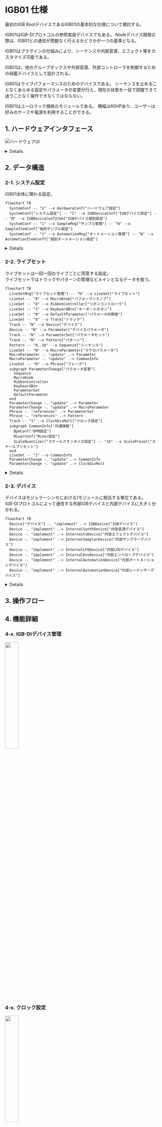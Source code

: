 # IGB01 仕様

最初のIGB RootデバイスであるIGB01の基本的な仕様について検討する。

IGB01はIGB-DIプロトコルの参照実装デバイスでもある。
Nodeデバイス開発の際は、IGB01との通信が問題なく行えるかどうかが一つの基準となる。

IGB01はプラグインの仕組みにより、シーケンスや内部音源、エフェクト等をカスタマイズ可能である。

IGB01は、他のグルーブボックスや外部音源、外部コントローラを制御するための母艦デバイスとして設計される。

IGB01はライブパフォーマンスのためのデバイスである。
シーケンスを止めることなくあらゆる設定やパラメータの変更が行え、現在の状態を一目で把握できて迷うことなく操作できなくてはならない。

IGB01はユーロラック規格のモジュールである。
横幅は60HPあり、ユーザーは好みのケースや電源を利用することができる。

## 1. ハードウェアインタフェース

![ハードウェアUI](img/IGB01.png)

<details>

### 1-1. パネル面

| 配置 | 種類             | 名称            | 説明                                           |
|------|------------------|-----------------|------------------------------------------------|
| 左上 | USB Type-C       | USB Device      | USB Type-Cのデバイスポート                     |
| 左上 | USB Type-C       | USB Host        | USB Type-Cのホストポート                       |
| 左上 | SDMMCスロット    | SD/MMC          | SD/MMCカードスロット                           |
| 左上 | TRSジャック      | IGB Next        | IGB-DI Next接続                                |
| 左上 | TRSジャック      | IGB Prev        | IGB-DI Prev接続                                |
| 左上 | TRSジャック      | MIDI Out        | MIDI出力(Type-A)                               |
| 左上 | TRSジャック      | MIDI In         | MIDI入力(Type-B) |
| 左上 | TSジャック       | CLK Out         | クロック出力(0-5V) |
| 左上 | TSジャック       | RST Out         | リセット出力(0-5V) |
| 左上 | TSジャック       | CV1 In          | CV1入力(0V to +10V) |
| 左上 | TSジャック       | CV2 In          | CV2入力(0V to +10V) |
| 左上 | TSジャック       | CV1 Out         | CV1出力(0V to +10V) |
| 左上 | TSジャック       | CV2 Out         | CV2出力(0V to +10V) |
| 左上 | TSジャック       | CV3 Out         | CV3出力(0V to +10V) |
| 左上 | TSジャック       | CV4 Out         | CV4出力(0V to +10V) |
| 右上 | TSジャック       | SND L Out       | センドLオーディオ出力(Modular Level) |
| 右上 | TSジャック       | SND R Out       | センドRオーディオ出力(Modular Level) |
| 右上 | TSジャック       | RTN L In        | リターンLオーディオ入力(Modular Level) |
| 右上 | TSジャック       | RTN L Out       | リターンRオーディオ入力(Modular Level) |
| 右上 | TSジャック       | L Out           | メインLオーディオ出力(Modular Level) |
| 右上 | TSジャック       | R Out           | メインRオーディオ出力(Modular Level) |
| 右上 | TSジャック       | EXT L In        | 外部Lオーディオ入力(Modular Level) |
| 右上 | TSジャック       | EXT L Out       | 外部Rオーディオ入力(Modular Level) |
| 右上 | TSジャック       | LINE L Out      | メインLオーディオ出力(Line Level) |
| 右上 | TSジャック       | LINE R Out      | メインRオーディオ出力(Line Level) |
| 右上 | TRSジャック      | PHONE Out       | メインフォンオーディオ出力(Low-Impedance) |
| 右上 | LED              | PEAK LED        | メイン出力のピークLED |
| 中上 | エンコーダ       | PARAM Knob1     | 左上のパラメータノブ |
| 中上 | エンコーダ       | PARAM Knob2     | 右上のパラメータノブ |
| 中上 | エンコーダ       | PARAM Knob3     | 左下のパラメータノブ |
| 中上 | エンコーダ       | PARAM Knob4     | 右下のパラメータノブ |
| 中上 | LEDボタン        | FINE Button     | パラメータ変化量の切り替え(Fine <-> Coarse) |
| 中上 | LEDボタン        | SELECT Button   | タッチキーの選択モード切替 |
| 中上 | LEDボタン        | REC Button      | レコーディングモード切替 |
| 中上 | LEDボタン        | PLAY Button     | 再生/停止 |
| 中上 | ディスプレイ     | Display         | 円形メインディスプレイ |
| 中上 | タッチプレート   | Step Key        | 16のステップに対応したタッチキー |
| 中上 | LED              | Outer Step LED  | 16のステップに対応したLED(外側) |
| 中上 | LED              | Inner Step LED  | 16のステップに対応したLED(内側) |
| 中下 | ボタン           | COPY Button     | コピー操作に関わるボタン |
| 中下 | ボタン           | DEVICE Button   | デバイス/デバイスパラメータ設定に関わるボタン |
| 中下 | ボタン           | LIVSET Button   | ライブセット操作に関わるボタン |
| 中下 | ボタン           | PRMSET Button   | パラメータセット操作に関わるボタン |
| 中下 | ボタン           | SEQ Button      | シーケンサーに関わるボタン |
| 中下 | ボタン           | CLOCK Button    | BPM/クロック設定に関わるボタン |
| 中下 | ボタン           | EDIT Button     | 各情報の編集モードへの遷移ボタン |
| 中下 | ボタン           | FUNC Button     | サブ機能へのアクセスボタン |
| 中下 | ボタン           | PREV Button     | パラメータ表示ページの前移動ボタン |
| 中下 | ボタン           | NEXT Button     | パラメータ表示ページの次移動ボタン |
| 中下 | ボタン           | PATTERN Button  | 8つのクイックアクセスパターンボタン |
| 中下 | ボタン           | TRACK Button    | 8つのトラック選択ボタン |
| 左中 | ポテンショメータ | PERF Knob       | 8つのパフォーマンスノブ |
| 左中 | ボタン           | PERF ASSIGN Button   | 8つのパフォーマンスノブへのパラメータ割り当てボタン |
| 左中 | LED              | PERF LED      | パフォーマンスノブの現在値を表現する8つのバイカラーLED |
| 左下 | LEDボタン        | RIBBON MODE Button | リボンコントローラで操作する8つのパラメータ切り替え用ボタン。パラメータのアサインも行う。 |
| 左下 | LEDボタン        | RELATIVE Button | リボンコントローラの挙動を相対にするか絶対にするかの切り替え |
| 左下 | LEDボタン        | LATCH Button | リボンコントローラの挙動をラッチにするかモーメンタリにするかの切り替え |
| 左下 | ソフトポット     | RIBBON Controller | リボンコントローラ |
| 右中 | LEDスライダー    | MIXER LEVEL Slider | ミキサートラックの8つのレベルコントロール |
| 右中 | ボタン           | MUTE Button  | ミキサートラックの8つのミュート切り替え |
| 右下 | LEDボタン        | OCTAVE Button  | キーボードのオクターブボタン |
| 右下 | LEDボタン        | KEYBOARD Button | 音階演奏＆設定用キーボードボタン |

### 1-2. 背面

| 種類           | 名称       | 説明                          |
|----------------|------------|-------------------------------|
| IGB-DIコネクタ | IGB2 Prev  | ポート2のIGB-DI Prevコネクタ  |
| IGB-DIコネクタ | IGB2 Next  | ポート2のIGB-DI Nextコネクタ  |
| IGB-DIコネクタ | IGB3 Prev  | ポート3のIGB-DI Prevコネクタ  |
| IGB-DIコネクタ | IGB3 Next  | ポート3のIGB-DI Nextコネクタ  |
| IGB-DIコネクタ | IGB4 Prev  | ポート4のIGB-DI Prevコネクタ  |
| IGB-DIコネクタ | IGB4 Next  | ポート4のIGB-DI Nextコネクタ  |
| IDCコネクタ    | I2C Prev   | I2C Prevコネクタ              |
| IDCコネクタ    | I2C Next   | I2C Nextコネクタ              |

</details>

## 2. データ構造

### 2-1. システム設定

IGB01全体に関わる設定。

```mermaid
flowchart TB
  SystemConf -- "1" --o HardwareConf["ハードウェア設定"]
  SystemConf["システム設定"] -- "1" --o IGBDeviceConf["IGBデバイス設定"] -- "N" --o IGBDeviceConfItem["IGBデバイス個別設定"]
  SystemConf -- "1" --o SampleMng["サンプル管理"] -- "N" --o SampleItemConf["個別サンプル設定"]
  SystemConf -- "1" --o AutomationMng["オートメーション管理"] -- "N" --o AutometionItemConff["個別オートメーション設定"]
```

<details>

#### 2-1-1. ハードウェア設定

- ファームウェア情報 
- ディスプレイ輝度設定
- デバッグログ
  
#### 2-1-2. IGBデバイス設定

- IGB-DIポート設定
  - 通信レート設定
- デバイスの再検知
- デバイスIDの再割り当て

#### 2-1-3. サンプル管理

- サンプルの削除
- サンプルの編集

#### 2-1-4. オートメーション管理

- オートメーションの削除
- オートメーションの編集

</details>

### 2-2. ライブセット

ライブセットは一回一回のライブごとに用意する設定。\
ライブセットではトラックやパターンの管理などメインとなるデータを扱う。

```mermaid
flowchart TB
  LiveSetMng["ライブセット管理"] -- "N" --o LiveSet["ライブセット"]
  LiveSet -- "8" --o MacroKnob["パフォーマンスノブ"]
  LiveSet -- "8" --o RibbonController["リボンコントローラ"]
  LiveSet -- "1" --o KeyboardBtn["キーボードボタン"]
  LiveSet -- "N" --o DefaultParameter["パラメータ初期値"]
  LiveSet -- "8" --o Track["トラック"]
  Track -- "N" --o Device["デバイス"]
  Device -- "N" --o Parameter["デバイスパラメータ"]
  Track -- "N" --o ParameterSet["パラメータセット"]
  Track -- "N" --o Pattern["パターン"]
  Pattern -- "0..16" --o Sequence["シーケンス"]
  LiveSet -- "N" --o MacroParameter["マクロパラメータ"]
  MacroParameter -. "update" .-> Parameter
  MacroParameter -. "update" .-> CommonInfo
  LiveSet -- "N" --o Phrase["フレーズ"]
  subgraph ParameterChange["パラメータ変更"]
    Sequence
    MacroKnob
    RibbonController
    KeyboardBtn
    ParameterSet
    DefaultParameter
  end
  ParameterChange -. "update" .-> Parameter
  ParameterChange -. "update" .-> MacroParameter
  Phrase -. "references" .-> ParameterSet
  Phrase -. "references" .-> Pattern
  Track -- "1" --o ClockDivMult["クロック設定"] 
  subgraph CommonInfo["共通情報"]
    BpmConf["BPM設定"]
    MixerConf["Mixer設定"]
    ScaleQuantizer["スケールクオンタイズ設定"] -- "16" --o ScalePreset["スケールプリセット"]
  end
  LiveSet -- "1" --o CommonInfo
  ParameterChange -. "update" .-> CommonInfo
  ParameterChange -. "update" .-> ClockDivMult
```

<details>

#### 2-2-x. ライブセット

個別のライブセット。

#### 2-2-x. BPM設定

ライブセット全体のBPM設定。

#### 2-2-x. Mixer設定

- 入力ルーティング設定
 - 各トラック音源のオーディオ出力をミキサートラック1-8に割り当て
- 出力ルーティング設定
 - 各ミキサートラックの出力をMainとSendの何れかに割り当て
- 各ミキサートラック音量レベル
- 各ミキサーミュートボタンのマッピング
  - デフォルトはオーディオミュートだが、シーケンサーのトリガーを無効化する設定も可能

#### 2-2-x. スケールクオンタイズ設定

- 最大16個のスケールプリセットの編集
- 現在のスケール選択

#### 2-2-x. トラック

トラックは、各デバイスとそのパラメータを分割する単位。\
またパラメータを操作するためのシーケンスパターンとパラメータセットを個別に保持する。

トラックは割り当てられるデバイスによって異なる役割を持つことができる。\
例えば、音源デバイスを割り当てるトラックや、エフェクトデバイスを割り当てるトラックなどを設定することができる。\
トラックはデバイスをグループ化する単位として考えられるが、どのようにグループ化するかはユーザーに任される。

#### 2-2-x. デバイス

各デバイスの基本設定。\
例えば、サンプラーデバイスであればサンプリング周波数など。

デバイスにはIGB-DIプロトコルによって接続されているIGBデバイスと、IGB01自体に内蔵されている内部デバイスの2種類がある。

マルチチャネル対応デバイスの場合、利用チャネルの指定を行う。\
利用可能なチャネルを分割して仮想的に別デバイスとして扱うことができる。\
利用チャネルごとに個別のパラメータとして設定可能にするか、ポリフォニックなパラメータとして扱うか設定可能。\
ポリフォニックなパラメータとして扱う場合、シーケンサー等から操作できるパラメータは利用可能な全チャネルをまとめたものになる。\
ポリフォニックパラメータをデバイスに反映する際は、チャネルアサイナーによって各チャネルに振り分けが行われる。

内部デバイスは出力を持ち、以下の種類がある:

- オーディオ出力
- コントロール出力

同じトラックに複数のオーディオ出力デバイスが存在する場合、ミックスされた信号がそのトラックの最終的なオーディオ出力となる。\
コントロール出力は、別のデバイスのパラメータ入力にマッピング可能な他、IGB-DIのコントロール出力や、CV出力などの外部出力に割り当てることも可能。

#### 2-2-x. デバイスパラメータ

各デバイスのリアルタイム変更が可能なパラメータ。\
トラックごとのパラメータ最大数は128であり、パラメータ数が128を超える場合、どのデバイスパラメータを利用するか選択が可能。

- パラメータデータ型
- パラメータデータ長
- パラメータキー
- チャネル数
  - ポリフォニックパラメータの場合の占有チャネル数
- パラメータ値

#### 2-2-x. パラメータセット 

デバイスパラメータの値をまとめた情報で保存と読込が可能。\
音色に関するパラメータをまとめればプリセット的な使い方ができる。

#### 2-2-x. クロック設定

トラックごとのクロックモジュレーション情報。\
クロックディバイダ/マルチプライヤーおよび、スイングの設定を行う。

#### 2-2-x. マクロパラメータ

複数のパラメータへの操作を一つにまとめたパラメータ。\
一つのマクロパラメータに対して最大4つのパラメータを紐付け可能。\
各パラメータへのセンド量を `-100% ~ +100%` の範囲で設定可能。

#### 2-2-x. パターン

シーケンスをまとめる単位。\
Patternボタンからクイックアクセス可能な8つのクイックパターンとそれ以外のパターンがあり、トラックごとに合計で128パターンまで利用できる。

#### 2-2-x. シーケンス

ステップ単位でデバイスパラメータの値を保持する情報。\
シーケンサーによって設定された値が適宜読み込まれ、デバイスに反映される。\
1パターンに最大16のシーケンスが設定可能。

#### 2-2-x. フレーズ

パラメータセットおよびパターンを指定した時間範囲に複数配置した情報。\
1フレーズごとに、全トラックのパラメータ、パラメータセットおよび共通情報のパラメータを扱うことができる。

トラックごとにフレーズを分けるか、トラック全体でフレーズを作るかはユーザーの利用方法に委ねられる。

フレーズは最大8つまで同時に再生することが可能。\
再生中のフレーズ間で同じパラメータを同時操作していた場合は、フレーズ番号が大きい方の結果が優先される。
  
</details>

### 2-3. デバイス

デバイスはモジュラーシンセにおける1モジュールに相当する単位である。\
IGB-DIプロトコルによって通信する外部IGBデバイスと内部デバイスに大きく分かれる。

```mermaid
flowchart TB
  Device["デバイス"] -. "implement" .-> IGBDevice["IGBデバイス"]
  Device -. "implement" .-> InternalSynthDevice["内部音源デバイス"]
  Device -. "implement" .-> InternalFxDevice["内部エフェクトデバイス"]
  Device -. "implement" .-> InternalSamplerDevice["内部サンプラーデバイス"]
  Device -. "implement" .-> InternalLFODevice["内部LFOデバイス"]
  Device -. "implement" .-> InternalEnvDevice["内部エンベロープデバイス"]
  Device -. "implement" .-> InternalAutomationDevice["内部オートメーションデバイス"]
  Device -. "implement" .-> InternalAutomationDevice["内部シーケンサーデバイス"]
```

<details>

#### 2-3-x. IGBデバイス

IGB-DI接続された外部デバイス。

音源デバイスの場合は入力専用のデバイスパラメータを複数持ち、コントローラデバイスの場合は逆に出力専用のデバイスパラメータを複数持つ。\
コントローラデバイスの出力パラメータは常にコントロール出力として扱われる。\
音源デバイスが出力するオーディオ信号についてはIGB01の管理外となるので、最終的にミキサーなどでまとめる必要がある。

#### 2-3-x. 内部音源デバイス

IGB01内蔵の音源デバイス。

入力専用のデバイスパラメータを複数持ち、一つのステレオオーディオ出力を持つ。\
内部音源デバイスは計算リソースが許す限り作成可能。

#### 2-3-x. 内部エフェクトデバイス

IGB01内蔵のエフェクトデバイス。

入力専用のデバイスパラメータを複数持ち、複数のステレオオーディオ入力と一つのステレオオーディオ出力を持つ。\
ステレオオーディオ入力は個別にゲイン調整が可能。\
内部エフェクトデバイスは計算リソースが許す限り作成可能。

#### 2-3-x. 内部サンプラーデバイス

IGB01内蔵のサンプラーデバイス。

入力専用のデバイスパラメータを複数持ち、複数のステレオオーディオ入力と一つのステレオオーディオ出力を持つ。\
ステレオオーディオ入力は個別にゲイン調整が可能。\
入力されたオーディオを一つのステレオサンプルトラックとして録音することが可能。\
またシーケンサーからトリガーを受信した際に再生を行うことが可能。

録音されたサンプルはIGB01全体の共有リソースとして扱われる。

#### 2-3-x. 内部LFOデバイス

IGB01内蔵のLFOデバイス。

入力専用のデバイスパラメータを複数持ち、一つ以上のコントロール出力を持つ。\
LFOはシーケンサーからのトリガーでリセットすることもできるし、フリーラン状態で使うこともできる。

#### 2-3-x. 内部エンベロープデバイス

IGB01内蔵のエンベロープデバイス。

トリガーまたはゲートの入力デバイスパラメータを持ち、一つ以上のコントロール出力を持つ。

#### 2-3-x. 内部オートメーションデバイス

IGB01内蔵のオートメーションデバイス。

オートメーション記録用のデバイスパラメータがあり、再生時に記録したオートメーションをコントロール信号として出力する。\
シーケンサーからトリガーを受信した際に再生を行うことが可能。

記録されたオートメーションはIGB01全体の共有リソースとして扱われる。

#### 2-3-x. 内部シーケンサーデバイス

IGB01内蔵のシーケンサーデバイス。

入力専用のデバイスパラメータを複数持ち、トリガー出力を含む一つ以上のコントロール出力を持つ。\
内部シーケンサーは大元のシーケンサーからのトリガーでリセットすることもできるし、フリーラン状態で使うこともできる。\
トリガーバーストやアルゴリズム生成のシーケンスなどを扱うことができる。

</details>

## 3. 操作フロー

## 4. 機能詳細

### 4-x. IGB-DIデバイス管理

<img src="img/IGB01_Display_device.png" width="30%">

### 4-x. クロック設定

<img src="img/IGB01_Display_clock.png" width="30%">

### 4-x. デバイス選択

<img src="img/IGB01_Display_device_sel.png" width="30%">

### 4-x. パラメータ変更

<img src="img/IGB01_Display_param.png" width="30%">

### 4-x. フレーズ編集

<img src="img/IGB01_Display_phrase.png" width="30%">

### 4-x. マクロパラメータ設定

<img src="img/IGB01_Display_val.png" width="30%">

### 4-x. パフォーマンスノブ設定

<img src="img/IGB01_Display_macro.png" width="30%">

### 4-x. システム設定

<img src="img/IGB01_Display_system.png" width="30%">
